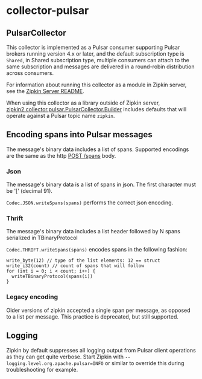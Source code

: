 # collector-pulsar

## PulsarCollector

This collector is implemented as a Pulsar consumer supporting Pulsar brokers running
version 4.x or later, and the default subscription type is `Shared`, in Shared subscription type, 
multiple consumers can attach to the same subscription and messages are delivered 
in a round-robin distribution across consumers.

For information about running this collector as a module in Zipkin server, see
the [Zipkin Server README](../../zipkin-server/README.md#pulsar-collector).

When using this collector as a library outside of Zipkin server,
[zipkin2.collector.pulsar.PulsarCollector.Builder](src/main/java/zipkin2/collector/pulsar/PulsarCollector.java)
includes defaults that will operate against a Pulsar topic name `zipkin`.

## Encoding spans into Pulsar messages

The message's binary data includes a list of spans. Supported encodings
are the same as the http [POST /spans](https://zipkin.io/zipkin-api/#/paths/%252Fspans) body.

### Json

The message's binary data is a list of spans in json. The first character must be '[' (decimal 91).

`Codec.JSON.writeSpans(spans)` performs the correct json encoding.

### Thrift

The message's binary data includes a list header followed by N spans serialized in TBinaryProtocol

`Codec.THRIFT.writeSpans(spans)` encodes spans in the following fashion:

```
write_byte(12) // type of the list elements: 12 == struct
write_i32(count) // count of spans that will follow
for (int i = 0; i < count; i++) {
  writeTBinaryProtocol(spans(i))
}
```

### Legacy encoding

Older versions of zipkin accepted a single span per message, as opposed
to a list per message. This practice is deprecated, but still supported.

## Logging

Zipkin by default suppresses all logging output from Pulsar client operations as they can get quite verbose. Start
Zipkin
with `--logging.level.org.apache.pulsar=INFO` or similar to override this during troubleshooting for example.
